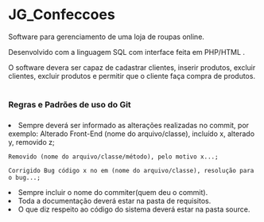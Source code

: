 # JG_Confeccoes
Software para gerenciamento de uma loja de roupas online.

Desenvolvido com a linguagem SQL com interface feita em PHP/HTML .

O software devera ser capaz de cadastrar clientes, inserir produtos, excluir clientes, excluir produtos e permitir que o cliente faça compra de produtos.
# <h3> Regras e Padrões de uso do Git <h3>
  <li> Sempre deverá ser informado as alterações realizadas no commit, por exemplo:
     Alterado Front-End (nome do arquivo/classe), incluído x, alterado y, removido z;

    Removido (nome do arquivo/classe/método), pelo motivo x...;

    Corrigido Bug código x no em (nome do arquivo/classe), resolução para o bug...;
    
  <li>Sempre incluir o nome do commiter(quem deu o commit).
  <li>Toda a documentação deverá estar na pasta de requisitos.
  <li>O que diz respeito ao código do sistema deverá estar na pasta source.
